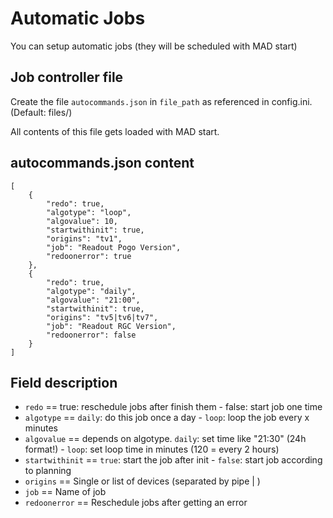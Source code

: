 # Automatic Jobs

You can setup automatic jobs (they will be scheduled with MAD start)

## Job controller file

Create the file `autocommands.json` in `file_path` as referenced in config.ini. (Default: files/)

All contents of this file gets loaded with MAD start.

## autocommands.json content

```
[
	{
		"redo": true,
		"algotype": "loop",
		"algovalue": 10,
		"startwithinit": true,
		"origins": "tv1",
		"job": "Readout Pogo Version",
		"redoonerror": true
	},
	{
		"redo": true,
		"algotype": "daily",
		"algovalue": "21:00",
		"startwithinit": true,
		"origins": "tv5|tv6|tv7",
		"job": "Readout RGC Version",
		"redoonerror": false
	}
]
```

## Field description

- `redo` == true: reschedule jobs after finish them - false: start job one time
- `algotype` == `daily`: do this job once a day - `loop`: loop the job every x minutes
- `algovalue` == depends on algotype. `daily`: set time like "21:30" (24h format!) - `loop`: set loop time in minutes (120 = every 2 hours)
- `startwithinit` == `true`: start the job after init - `false`: start job according to planning
- `origins` == Single or list of devices (separated by pipe | )
- `job` == Name of job
- `redoonerror` == Reschedule jobs after getting an error


